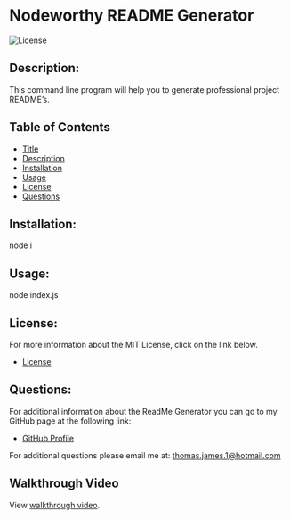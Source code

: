# Nodeworthy README Generator

![License](https://img.shields.io/badge/License-MIT-blue.svg "License Badge")

## Description:
  This command line program will help you to generate professional project README’s.

## Table of Contents
- [Title](#title)
- [Description](#description)
- [Installation](#installation)
- [Usage](#usage)
- [License](#license)
- [Questions](#questions)

## Installation:
  node i

## Usage:
  node index.js

## License:
For more information about the MIT License, click on the link below.

- [License](https://opensource.org/licenses/MIT)

## Questions:
For additional information about the ReadMe Generator you can go to my GitHub page at the following link:

- [GitHub Profile](https://github.com/Twenty-FourSeven)

For additional questions please email me at: thomas.james.1@hotmail.com

## Walkthrough Video

View [walkthrough video](https://drive.google.com/file/d/1BV1Vlt_1xt_uXGelH80_yyximKmQXINU/view).

